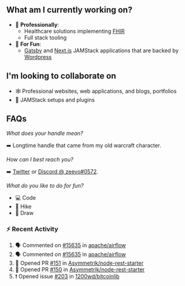 ## What am I currently working on?

- 📁 **Professionally**:
  - Healthcare solutions implementing [FHIR](https://hl7.org/FHIR/)
  - Full stack tooling
- 🎉 **For Fun**:
  - [Gatsby](https://github.com/gatsbyjs/gatsby) and [Next.js](https://github.com/vercel/next.js) JAMStack applications that are backed by [Wordpress](https://github.com/wp-graphql/wp-graphql)

## I'm looking to collaborate on

- 🕸 Professional websites, web applications, and blogs, portfolios
- 🔧 JAMStack setups and plugins

## FAQs

_What does your handle mean?_

➡️ Longtime handle that came from my old warcraft character.

_How can I best reach you?_

➡️ [Twitter](https://twitter.com/zeevosec) or [Discord @ zeevo#0572](https://discord.com).

_What do you like to do for fun?_

- 💻 Code
- 🌲 Hike
- 🎨 Draw

### :zap: Recent Activity

<!--START_SECTION:activity-->

1. 🗣 Commented on [#15635](https://github.com/apache/airflow/issues/15635) in [apache/airflow](https://github.com/apache/airflow)
2. 🗣 Commented on [#15635](https://github.com/apache/airflow/issues/15635) in [apache/airflow](https://github.com/apache/airflow)
3. 💪 Opened PR [#151](https://github.com/Asymmetrik/node-rest-starter/pull/151) in [Asymmetrik/node-rest-starter](https://github.com/Asymmetrik/node-rest-starter)
4. 💪 Opened PR [#150](https://github.com/Asymmetrik/node-rest-starter/pull/150) in [Asymmetrik/node-rest-starter](https://github.com/Asymmetrik/node-rest-starter)
5. ❗️ Opened issue [#203](https://github.com/1200wd/bitcoinlib/issues/203) in [1200wd/bitcoinlib](https://github.com/1200wd/bitcoinlib)
<!--END_SECTION:activity-->
